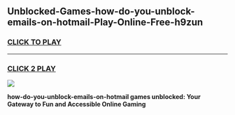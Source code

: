 
## Unblocked-Games-how-do-you-unblock-emails-on-hotmail-Play-Online-Free-h9zun
<h3>
<a href="https://premium76.site?title=how-do-you-unblock-emails-on-hotmail&ref=26A">CLICK TO PLAY</a></h3>
<hr>

<h3>
<a href="https://premium76.site?title=how-do-you-unblock-emails-on-hotmail&ref=26A">CLICK 2 PLAY</a>
  
</h3>

<a href="https://premium76.site?title=how-do-you-unblock-emails-on-hotmail&ref=26A"><img src="https://clearcache.store/games.png"></a>


**how-do-you-unblock-emails-on-hotmail games unblocked: Your Gateway to Fun and Accessible Online Gaming**
